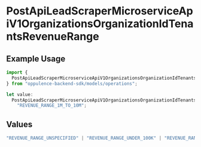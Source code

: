 # PostApiLeadScraperMicroserviceApiV1OrganizationsOrganizationIdTenantsRevenueRange

## Example Usage

```typescript
import {
  PostApiLeadScraperMicroserviceApiV1OrganizationsOrganizationIdTenantsRevenueRange,
} from "oppulence-backend-sdk/models/operations";

let value:
  PostApiLeadScraperMicroserviceApiV1OrganizationsOrganizationIdTenantsRevenueRange =
    "REVENUE_RANGE_1M_TO_10M";
```

## Values

```typescript
"REVENUE_RANGE_UNSPECIFIED" | "REVENUE_RANGE_UNDER_100K" | "REVENUE_RANGE_100K_TO_1M" | "REVENUE_RANGE_1M_TO_10M" | "REVENUE_RANGE_10M_TO_50M" | "REVENUE_RANGE_OVER_50M"
```